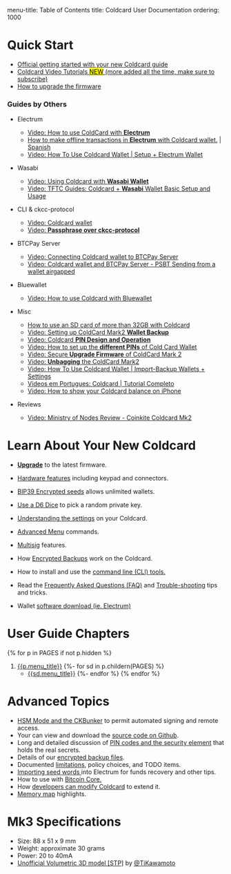menu-title: Table of Contents
title: Coldcard User Documentation
ordering: 1000

# Quick Start

- [Official getting started with your new Coldcard guide](quick)
- [Coldcard Video Tutorials <mark>NEW</mark> (more added all the time, make sure to subscribe)](https://www.youtube.com/playlist?list=PLZKkuPrgFw0axLoDDzxAIYzpZeC_T1i7W)
- [How to upgrade the firmware](upgrade)

### Guides by Others

- Electrum
	- [Video: How to use ColdCard with **Electrum**](https://www.youtube.com/watch?v=9A0cS2wwMI0)
	- [How to make offline transactions in **Electrum** with Coldcard wallet.](https://medium.com/@Multicripto/how-to-make-offline-transactions-in-electrum-with-coldcard-wallet-838f84df379a) | [Spanish](https://medium.com/@Multicripto/c%C3%B3mo-hacer-transacciones-offline-con-coldcard-wallet-a-trav%C3%A9s-de-electrum-b2eeb847e4b2)
	- [Video: How To Use Coldcard Wallet | Setup + Electrum Wallet](https://www.youtube.com/watch?v=_6mgLnTxPUs)


- Wasabi
    - [Video: Using Coldcard with **Wasabi Wallet**](https://www.youtube.com/watch?v=kocEpndQcsg)
	- [Video: TFTC Guides: Coldcard + **Wasabi** Wallet Basic Setup and Usage](https://www.youtube.com/watch?v=sM2uhyROpAQ)


- CLI & ckcc-protocol
	- [Video: Coldcard wallet](https://www.youtube.com/watch?v=f8dBNrlwJ0k)
	- [Video: **Passphrase over ckcc-protocol**](https://www.youtube.com/watch?v=zP1VV0AB5Os)

- BTCPay Server
	- [Video: Connecting Coldcard wallet to BTCPay Server](https://www.youtube.com/watch?v=N0eVwdP_7EQ)
	- [Video: Coldcard wallet and BTCPay Server - PSBT Sending from a wallet airgapped](https://www.youtube.com/watch?v=oK0h-76Giaw)
	
- Bluewallet
	- [Video: How to use Coldcard with Bluewallet](https://www.youtube.com/watch?v=hF2MyDB0nno)

- Misc
	- [How to use an SD card of more than 32GB with Coldcard](https://hive.blog/coldcard/@transisto/how-to-use-an-sd-card-of-more-than-32gb-with-coldcard)
	- [Video: Setting up ColdCard Mark2 **Wallet Backup**](https://www.youtube.com/watch?v=w6MvnUu2GBo)
	- [Video: Coldcard **PIN Design and Operation**](https://www.youtube.com/watch?v=iuiOqqZ8eeU) 
	- [Video: How to set up the **different PINs** of Cold Card Wallet](https://www.youtube.com/watch?v=hk1Lq2Rp2KM) 
	- [Video: Secure **Upgrade Firmware** of ColdCard Mark 2](https://www.youtube.com/watch?v=JCZzugnfQPs) 
	- [Video: **Unbagging** the ColdCard Mark2](https://www.youtube.com/watch?v=5FwOOTYH7Uw) 
	- [Video: How To Use Coldcard Wallet | Import-Backup Wallets + Settings](https://www.youtube.com/watch?v=M3miU_xp-IY)
	- [Videos em Portugues: Coldcard | Tutorial Completo](https://www.youtube.com/watch?v=jutQyA0X_Sc&list=PLgcVYwONyxmgyS3fAPkLCyejKEDQJWRLd)
	- [Video: How to show your Coldcard balance on iPhone](https://www.youtube.com/watch?v=xWeQwOyEDhI&t=356s)

- Reviews
	- [Video: Ministry of Nodes Review - Coinkite Coldcard Mk2](https://www.youtube.com/watch?v=eXInjdY9AM8)

# Learn About Your New Coldcard

- [**Upgrade**](upgrade) to the latest firmware.

- [Hardware features](hardware) including keypad and connectors.

- [BIP39 Encrypted seeds](passphrase) allows unlimited wallets.

- [Use a D6 Dice](import#dice-rolls) to pick a random private key.

- [Understanding the settings](settings) on your Coldcard.

- [Advanced Menu](advanced) commands.

- [Multisig](multisig) features.

- How [Encrypted Backups](backups) work on the Coldcard.

- How to install and use the [command line (CLI) tools.](cli)

- Read the [Frequently Asked Questions (FAQ)](faq) and [Trouble-shooting](trouble) tips and tricks.

- Wallet [software download (ie. Electrum)](downloads)


# User Guide Chapters

{% for p in PAGES if not p.hidden %}
1. [{{p.menu_title}}]({{p.url}})
{%- for sd in  p.childern(PAGES) %}
    - [{{sd.menu_title}}]({{sd.url}})
{%- endfor %}
{% endfor %}

# Advanced Topics

- [HSM Mode and the CKBunker](ckbunker-hsm) to permit automated signing and remote access.
- Your can view and download the [source code on Github](https://github.com/coldcard/firmware).
- Long and detailed discussion of 
  [PIN codes and the security element]({{DOCS}}/pin-entry.md) that holds the real secrets.
- Details of our [encrypted backup files]({{DOCS}}/backup-files.md).
- Documented [limitations]({{DOCS}}/limitations.md), policy choices, and TODO items.
- [Importing seed words ]({{DOCS}}/electrum-usage.md) into Electrum for funds recovery and other tips.
- How to use with [Bitcoin Core.]({{DOCS}}/bitcoin-core-usage.md) 
- How [developers can modify Coldcard]({{DOCS}}/dev-access.md) to extend it.
- [Memory map]({{DOCS}}/memory-map.md)  highlights.

# **Mk3** Specifications

- Size: 88 x 51 x 9 mm
- Weight: approximate 30 grams
- Power: 20 to 40mA
- [Unofficial Volumetric 3D model [STP]](https://github.com/TiKawamoto/3d-printing/tree/master/Coldcard) by [@TiKawamoto](https://twitter.com/TiKawamoto/status/1257489848388239362)
